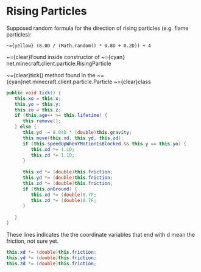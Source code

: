 # Rising Particles

Supposed random formula for the direction of rising particles (e.g. flame particles):

	~={yellow} (8.0D / (Math.random() * 0.8D + 0.2D)) + 4

~={clear}Found inside constructor of ~={cyan} net.minecraft.client.particle.RisingParticle


~={clear}tick() method found in the ~={cyan}net.minecraft.client.particle.Particle ~={clear}class
```java
public void tick() {  
   this.xo = this.x;  
   this.yo = this.y;  
   this.zo = this.z;  
   if (this.age++ >= this.lifetime) {  
      this.remove();  
   } else {  
      this.yd -= 0.04D * (double)this.gravity;  
      this.move(this.xd, this.yd, this.zd);  
      if (this.speedUpWhenYMotionIsBlocked && this.y == this.yo) {  
         this.xd *= 1.1D;  
         this.zd *= 1.1D;  
      }  
  
      this.xd *= (double)this.friction;  
      this.yd *= (double)this.friction;  
      this.zd *= (double)this.friction;  
      if (this.onGround) {  
         this.xd *= (double)0.7F;  
         this.zd *= (double)0.7F;  
      }  
  
   }  
}

``` 


These lines indicates the the coordinate variables that end with d mean the friction, not sure yet.
```java
this.xd *= (double)this.friction;  
this.yd *= (double)this.friction;  
this.zd *= (double)this.friction;
```